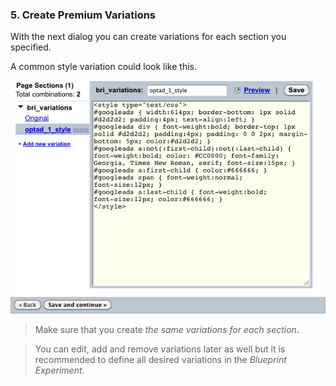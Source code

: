 ### 5. Create Premium Variations

With the next dialog you can create variations for each section you specified.

A common style variation could look like this.

![step 14 - create variations 2](/img/scenarios/gwo-new-experiment-step-13-create-premium-variations.png)

> Make sure that you create *the same variations for each section*.

> You can edit, add and remove variations later as well but it is recommended to define all desired variations in the *Blueprint Experiment*.
